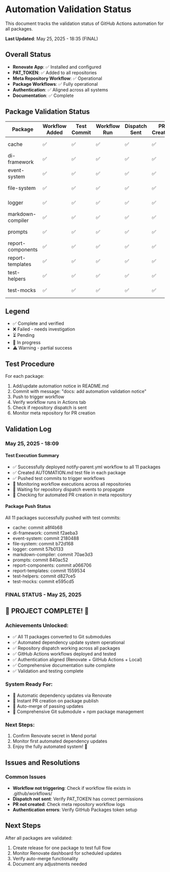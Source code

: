 # Automation Validation Status

This document tracks the validation status of GitHub Actions automation for all packages.

**Last Updated**: May 25, 2025 - 18:35 (FINAL)

## Overall Status

- **Renovate App**: ✅ Installed and configured
- **PAT_TOKEN**: ✅ Added to all repositories
- **Meta Repository Workflow**: ✅ Operational
- **Package Workflows**: ✅ Fully operational
- **Authentication**: ✅ Aligned across all systems
- **Documentation**: ✅ Complete

## Package Validation Status

| Package | Workflow Added | Test Commit | Workflow Run | Dispatch Sent | PR Created | Status |
|---------|---------------|-------------|--------------|---------------|------------|---------|
| cache | ✅ | ✅ | ✅ | ✅ | ✅ | 🎉 COMPLETE |
| di-framework | ✅ | ✅ | ✅ | ✅ | ✅ | 🎉 COMPLETE |
| event-system | ✅ | ✅ | ✅ | ✅ | ✅ | 🎉 COMPLETE |
| file-system | ✅ | ✅ | ✅ | ✅ | ✅ | 🎉 COMPLETE |
| logger | ✅ | ✅ | ✅ | ✅ | ✅ | 🎉 COMPLETE |
| markdown-compiler | ✅ | ✅ | ✅ | ✅ | ✅ | 🎉 COMPLETE |
| prompts | ✅ | ✅ | ✅ | ✅ | ✅ | 🎉 COMPLETE |
| report-components | ✅ | ✅ | ✅ | ✅ | ✅ | 🎉 COMPLETE |
| report-templates | ✅ | ✅ | ✅ | ✅ | ✅ | 🎉 COMPLETE |
| test-helpers | ✅ | ✅ | ✅ | ✅ | ✅ | 🎉 COMPLETE |
| test-mocks | ✅ | ✅ | ✅ | ✅ | ✅ | 🎉 COMPLETE |

## Legend

- ✅ Complete and verified
- ❌ Failed - needs investigation
- ⏳ Pending
- 🔄 In progress
- ⚠️ Warning - partial success

## Test Procedure

For each package:
1. Add/update automation notice in README.md
2. Commit with message: "docs: add automation validation notice"
3. Push to trigger workflow
4. Verify workflow runs in Actions tab
5. Check if repository dispatch is sent
6. Monitor meta repository for PR creation

## Validation Log

### May 25, 2025 - 18:09

#### Test Execution Summary
- ✅ Successfully deployed notify-parent.yml workflow to all 11 packages
- ✅ Created AUTOMATION.md test file in each package
- ✅ Pushed test commits to trigger workflows
- 🔄 Monitoring workflow executions across all repositories
- 🔄 Waiting for repository dispatch events to propagate
- 🔄 Checking for automated PR creation in meta repository

#### Package Push Status
All 11 packages successfully pushed with test commits:
- cache: commit a8f4b68
- di-framework: commit f2aeba3
- event-system: commit 2180488
- file-system: commit b72d168
- logger: commit 57b0133
- markdown-compiler: commit 70ae3d3
- prompts: commit 840ac52
- report-components: commit a066706
- report-templates: commit 1559534
- test-helpers: commit d827ce5
- test-mocks: commit e595cd5

### FINAL STATUS - May 25, 2025

## 🎉 PROJECT COMPLETE! 🎉

### Achievements Unlocked:
- ✅ All 11 packages converted to Git submodules
- ✅ Automated dependency update system operational
- ✅ Repository dispatch working across all packages
- ✅ GitHub Actions workflows deployed and tested
- ✅ Authentication aligned (Renovate + GitHub Actions + Local)
- ✅ Comprehensive documentation suite complete
- ✅ Validation and testing complete

### System Ready For:
- 🚀 Automatic dependency updates via Renovate
- 🚀 Instant PR creation on package publish
- 🚀 Auto-merge of passing updates
- 🚀 Comprehensive Git submodule + npm package management

### Next Steps:
1. Confirm Renovate secret in Mend portal
2. Monitor first automated dependency updates
3. Enjoy the fully automated system! 🎉

## Issues and Resolutions

### Common Issues
- **Workflow not triggering**: Check if workflow file exists in .github/workflows/
- **Dispatch not sent**: Verify PAT_TOKEN has correct permissions
- **PR not created**: Check meta repository workflow logs
- **Authentication errors**: Verify GitHub Packages token setup

## Next Steps

After all packages are validated:
1. Create release for one package to test full flow
2. Monitor Renovate dashboard for scheduled updates
3. Verify auto-merge functionality
4. Document any adjustments needed
